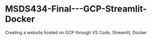 # MSDS434-Final---GCP-Streamlit-Docker
Creating a website hosted on GCP through VS Code, Streamlit, Docker
